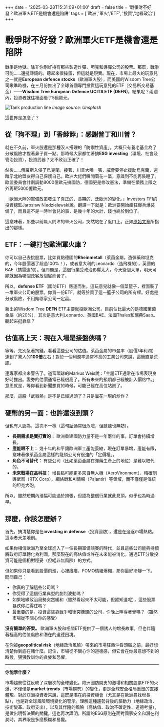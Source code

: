 +++
date = '2025-03-28T15:31:09+01:00'
draft = false
title = '戰爭財不好發？歐洲軍火ETF是機會還是陷阱'
tags = ['歐洲','軍火','ETF', '投資','地緣政治']
+++

# 戰爭財不好發？歐洲軍火ETF是機會還是陷阱

戰爭是地獄。除非你剛好持有那些製造炸彈、坦克和導彈公司的股票。那麼，戰爭可能……還挺賺錢的。聽起來很操蛋，但這就是現實。現在，市場上最火的玩意兒之一就是**European defence stocks**（歐洲軍火股），而美國的Wisdom Tree公司瞅準時機，在三月份推出了全球首個專門投資這玩意兒的ETF（交易所交易基金）——**Wisdom Tree European Defence UCITS ETF (DEFN)**。結果呢？兩週內，投資者就往裡面砸了5億歐元。

![Tank production line](https://images.unsplash.com/photo-1619410283995-43d9134e7656?ixlib=rb-1.2.1&auto=format&fit=crop&w=1350&q=80) *Image source: Unsplash*

這世界是怎麼了？

## 從「狗不理」到「香餑餑」：感謝普丁和川普？

就在不久前，軍火股還是那種沒人搭理的「防禦性資產」，大概只有養老基金為了分散風險才捏著鼻子買一點。那時候大家都忙著搞**ESG investing**（環境、社會及管治投資），投資武器？太不政治正確了！

然後……俄羅斯入侵了烏克蘭。接著，川普大嘴一張，威脅要停止援助烏克蘭，還暗示北約盟友得自己保護自己。歐洲大佬們瞬間菊花一緊，意識到不能再裝睡了。歐盟委員會計劃調動8000億歐元搞國防，德國更是修改憲法，準備在債務上限之外再砸5000億歐元。

「歐洲大陸的軍備政策發生了真正的、長期的、泛歐洲的變化。」Investors TFI的投資總監Jarosław Niedzielewski說。翻譯一下就是：歐洲要開始瘋狂爆兵爆裝備了，而且這不是一時半會兒的事，是幾十年的大計，錢也終於到位了。

這意味著，那些以前無人問津的軍火公司，突然站在了風口上。正如[原始文章](https://www.forbes.pl/gielda/powstal-pierwszy-w-europie-etf-na-spolki-zbrojeniowe-sprawdzamy-czy-warto/n5w9y16)所指出的那樣。

## ETF：一鍵打包歐洲軍火庫？

你可以自己去挑股票，比如買點德國的**Rheinmetall**（萊茵金屬，造彈藥和坦克的，今年股價漲了超過100%！），或者意大利的Leonardo（造飛機的），英國的BAE（搞雷達的）。但問題是，這個行業受政治影響太大，今天簽個大單，明天可能就因為哪個政客放個屁而黃了。

所以，**defense ETF**（國防ETF）應運而生。這玩意兒就像一個菜籃子，裡面裝了一堆軍火公司的股票。你買一份ETF，就等於買了這一籃子公司的所有權。好處是分散風險，不用賭哪家公司一定贏。

新出的Wisdom Tree **DEFN** ETF主要就投歐洲公司。目前佔比最大的是德國萊茵金屬（約20%），其次是意大利Leonardo、英國BAE、法國Thales和瑞典Saab。聽起來挺靠譜？

## 估值高上天：現在入場是接盤俠嗎？

等等，先別急著掏錢。看看這些公司的估值。萊茵金屬的市盈率（股價/年利潤）達到了驚人的**100倍**左右！對於一個利潤率通常不高的工業公司來說，這簡直是荒謬。

連專家都出來警告了。道富環球的Markus Weis說：「主題ETF通常在市場表現良好時推出。證券的估價通常已經很高了。所有未來的預期都已經被計入價格中。」意思就是，等你看到新聞想買的時候，可能已經在高位站崗了。

那麼，這股「武器熱」是不是已經過頭了？只是曇花一現的炒作？

## 硬幣的另一面：也許還沒到頭？

但也有人認為，這次不一樣（這句話通常很危險，但聽聽也無妨）。

*   **長期需求是實打實的：** 歐洲重建國防力量不是一年兩年的事。訂單會持續增長。
*   **產能跟不上：** 幾十年的和平讓歐洲軍工產能萎縮，現在訂單暴增，產能有限，意味著像萊茵金屬這樣的龍頭公司有很強的「定價權」。
*   **角色不可替代：** 有些公司（比如萊茵金屬在彈藥生產上的地位）是難以取代的。
*   **未來戰場在高科技：** 增長點可能更多來自無人機（AeroVironment）、精確制導武器（RTX Corp）、網絡戰和AI情報（Palantir）等領域，而不僅僅是傳統的坦克大砲。

所以，雖然短期內漲幅可能過於誇張，但認為整個行業就此見頂，似乎也為時過早。

## 那麼，你該怎麼辦？

首先，搞清楚你是在**investing in defense**（投資國防），還是在追逐市場熱點。這兩者天差地別。

如果你相信歐洲乃至全球進入了一個長期軍備競賽的時代，並且這些公司能夠持續將政府訂單轉化為利潤，那麼現在的高估值或許在未來能被消化。通過ETF分散投資可能是個相對穩妥（但絕非無風險）的方式。

但如果你只是看到股價飛漲，心裡癢癢，FOMO情緒爆棚，那你最好冷靜一下。問問自己：

*   你真的了解這些公司嗎？
*   你受得了這個行業典型的劇烈波動嗎？
*   如果地緣政治局勢突然緩和（雖然看起來不太可能，但誰知道呢），這些股票暴跌你扛得住嗎？
*   最重要的是，投資這些靠戰爭和衝突賺錢的公司，你晚上睡得著覺嗎？（雖然市場從不關心你的感受）

**沒有簡單的答案。** 歐洲軍火股和相關ETF提供了一個誘人的增長故事，但也伴隨著極高的估值風險和潛在的道德困境。

在你被**geopolitical risk**（地緣政治風險）帶來的市場狂熱沖昏頭腦之前，最好想清楚你到底在賭什麼。記住，市場從不關心你的道德感，但它會在你最意想不到的時候，狠狠教訓你的貪婪和恐懼。

---

**你能學什麼？**

市場趨勢往往反映了深層次的全球變化。歐洲國防開支的激增和相關股票ETF的火爆，不僅僅是**market trends**（市場趨勢）的變化，更是全球安全格局重塑的直接體現。對於亞洲投資者來說，這既是潛在的投資機會（尤其是在歐洲尋找增長點），也是對全球風險環境變化的警示。理解這種趨勢背後的驅動力（地緣政治、技術變革、政府支出），以及其伴隨的風險（高估值、政治不確定性、道德考量），是做出明智決策的關鍵。這也再次證明，所謂的ESG原則在面對國家安全和潛在利潤時，其界限是多麼模糊和易變。

